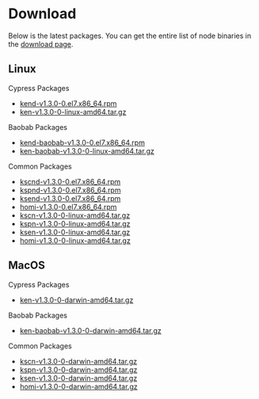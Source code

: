 # Download <a id="download"></a>

Below is the latest packages. You can get the entire list of node binaries in the [download page](../../download/README.md).

## Linux <a id="linux"></a>

Cypress Packages
- [kend-v1.3.0-0.el7.x86_64.rpm](http://packages.klaytn.net/klaytn/v1.3.0/kend-v1.3.0-0.el7.x86_64.rpm)
- [ken-v1.3.0-0-linux-amd64.tar.gz](http://packages.klaytn.net/klaytn/v1.3.0/ken-v1.3.0-0-linux-amd64.tar.gz)

Baobab Packages
- [kend-baobab-v1.3.0-0.el7.x86_64.rpm](http://packages.klaytn.net/klaytn/v1.3.0/kend-baobab-v1.3.0-0.el7.x86_64.rpm)
- [ken-baobab-v1.3.0-0-linux-amd64.tar.gz](http://packages.klaytn.net/klaytn/v1.3.0/ken-baobab-v1.3.0-0-linux-amd64.tar.gz)

Common Packages
- [kscnd-v1.3.0-0.el7.x86_64.rpm](http://packages.klaytn.net/klaytn/v1.3.0/kscnd-v1.3.0-0.el7.x86_64.rpm)
- [kspnd-v1.3.0-0.el7.x86_64.rpm](http://packages.klaytn.net/klaytn/v1.3.0/kspnd-v1.3.0-0.el7.x86_64.rpm)
- [ksend-v1.3.0-0.el7.x86_64.rpm](http://packages.klaytn.net/klaytn/v1.3.0/ksend-v1.3.0-0.el7.x86_64.rpm)
- [homi-v1.3.0-0.el7.x86_64.rpm](http://packages.klaytn.net/klaytn/v1.3.0/homi-v1.3.0-0.el7.x86_64.rpm)
- [kscn-v1.3.0-0-linux-amd64.tar.gz](http://packages.klaytn.net/klaytn/v1.3.0/kscn-v1.3.0-0-linux-amd64.tar.gz)
- [kspn-v1.3.0-0-linux-amd64.tar.gz](http://packages.klaytn.net/klaytn/v1.3.0/kspn-v1.3.0-0-linux-amd64.tar.gz)
- [ksen-v1.3.0-0-linux-amd64.tar.gz](http://packages.klaytn.net/klaytn/v1.3.0/ksen-v1.3.0-0-linux-amd64.tar.gz)
- [homi-v1.3.0-0-linux-amd64.tar.gz](http://packages.klaytn.net/klaytn/v1.3.0/homi-v1.3.0-0-linux-amd64.tar.gz)


## MacOS <a id="macos"></a>

Cypress Packages
- [ken-v1.3.0-0-darwin-amd64.tar.gz](http://packages.klaytn.net/klaytn/v1.3.0/ken-v1.3.0-0-darwin-amd64.tar.gz)

Baobab Packages
- [ken-baobab-v1.3.0-0-darwin-amd64.tar.gz](http://packages.klaytn.net/klaytn/v1.3.0/ken-baobab-v1.3.0-0-darwin-amd64.tar.gz)

Common Packages
- [kscn-v1.3.0-0-darwin-amd64.tar.gz](http://packages.klaytn.net/klaytn/v1.3.0/kscn-v1.3.0-0-darwin-amd64.tar.gz)
- [kspn-v1.3.0-0-darwin-amd64.tar.gz](http://packages.klaytn.net/klaytn/v1.3.0/kspn-v1.3.0-0-darwin-amd64.tar.gz)
- [ksen-v1.3.0-0-darwin-amd64.tar.gz](http://packages.klaytn.net/klaytn/v1.3.0/ksen-v1.3.0-0-darwin-amd64.tar.gz)
- [homi-v1.3.0-0-darwin-amd64.tar.gz](http://packages.klaytn.net/klaytn/v1.3.0/homi-v1.3.0-0-darwin-amd64.tar.gz)


